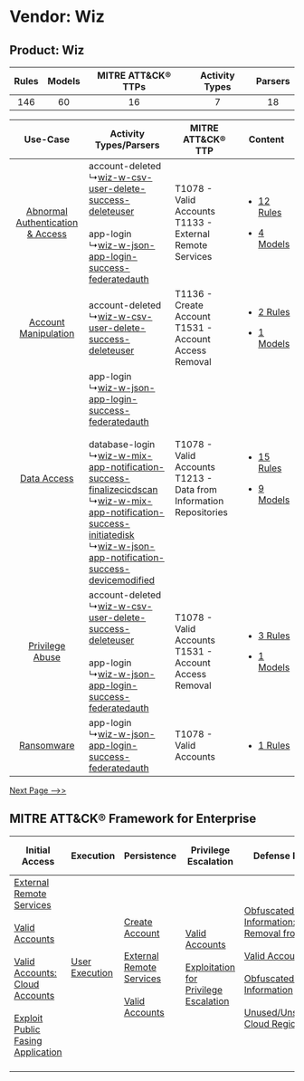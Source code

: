 Vendor: Wiz
===========
Product: Wiz
------------
| Rules | Models | MITRE ATT&CK® TTPs | Activity Types | Parsers |
|:-----:|:------:|:------------------:|:--------------:|:-------:|
|  146  |   60   |         16         |       7        |   18    |

|    Use-Case    | Activity Types/Parsers    | MITRE ATT&CK® TTP    | Content    |
|:----:| ---- | ---- | ---- |
| [Abnormal Authentication & Access](../../../UseCases/uc_abnormal_authentication_&_access.md) |  account-deleted<br> ↳[wiz-w-csv-user-delete-success-deleteuser](Ps/pC_wizwcsvuserdeletesuccessdeleteuser.md)<br><br> app-login<br> ↳[wiz-w-json-app-login-success-federatedauth](Ps/pC_wizwjsonapploginsuccessfederatedauth.md)<br>    | T1078 - Valid Accounts<br>T1133 - External Remote Services<br>    | [<ul><li>12 Rules</li></ul><ul><li>4 Models</li></ul>](RM/r_m_wiz_wiz_Abnormal_Authentication_&_Access.md) |
|    [Account Manipulation](../../../UseCases/uc_account_manipulation.md)    |  account-deleted<br> ↳[wiz-w-csv-user-delete-success-deleteuser](Ps/pC_wizwcsvuserdeletesuccessdeleteuser.md)<br>    | T1136 - Create Account<br>T1531 - Account Access Removal<br>    | [<ul><li>2 Rules</li></ul><ul><li>1 Models</li></ul>](RM/r_m_wiz_wiz_Account_Manipulation.md)    |
|    [Data Access](../../../UseCases/uc_data_access.md)    |  app-login<br> ↳[wiz-w-json-app-login-success-federatedauth](Ps/pC_wizwjsonapploginsuccessfederatedauth.md)<br><br> database-login<br> ↳[wiz-w-mix-app-notification-success-finalizecicdscan](Ps/pC_wizwmixappnotificationsuccessfinalizecicdscan.md)<br> ↳[wiz-w-mix-app-notification-success-initiatedisk](Ps/pC_wizwmixappnotificationsuccessinitiatedisk.md)<br> ↳[wiz-w-json-app-notification-success-devicemodified](Ps/pC_wizwjsonappnotificationsuccessdevicemodified.md)<br> | T1078 - Valid Accounts<br>T1213 - Data from Information Repositories<br> | [<ul><li>15 Rules</li></ul><ul><li>9 Models</li></ul>](RM/r_m_wiz_wiz_Data_Access.md)    |
|    [Privilege Abuse](../../../UseCases/uc_privilege_abuse.md)    |  account-deleted<br> ↳[wiz-w-csv-user-delete-success-deleteuser](Ps/pC_wizwcsvuserdeletesuccessdeleteuser.md)<br><br> app-login<br> ↳[wiz-w-json-app-login-success-federatedauth](Ps/pC_wizwjsonapploginsuccessfederatedauth.md)<br>    | T1078 - Valid Accounts<br>T1531 - Account Access Removal<br>    | [<ul><li>3 Rules</li></ul><ul><li>1 Models</li></ul>](RM/r_m_wiz_wiz_Privilege_Abuse.md)    |
|    [Ransomware](../../../UseCases/uc_ransomware.md)    |  app-login<br> ↳[wiz-w-json-app-login-success-federatedauth](Ps/pC_wizwjsonapploginsuccessfederatedauth.md)<br>    | T1078 - Valid Accounts<br>    | [<ul><li>1 Rules</li></ul>](RM/r_m_wiz_wiz_Ransomware.md)    |
[Next Page -->>](2_ds_wiz_wiz.md)

MITRE ATT&CK® Framework for Enterprise
--------------------------------------
| Initial Access                                                                                                                                                                                                                                                                                                                | Execution                                                           | Persistence                                                                                                                                                                                                         | Privilege Escalation                                                                                                                                          | Defense Evasion                                                                                                                                                                                                                                                                                                                                                    | Credential Access | Discovery | Lateral Movement | Collection                                                                              | Command and Control                                                                                                                                                                                                      | Exfiltration | Impact                                                                      |
| ----------------------------------------------------------------------------------------------------------------------------------------------------------------------------------------------------------------------------------------------------------------------------------------------------------------------------- | ------------------------------------------------------------------- | ------------------------------------------------------------------------------------------------------------------------------------------------------------------------------------------------------------------- | ------------------------------------------------------------------------------------------------------------------------------------------------------------- | ------------------------------------------------------------------------------------------------------------------------------------------------------------------------------------------------------------------------------------------------------------------------------------------------------------------------------------------------------------------ | ----------------- | --------- | ---------------- | --------------------------------------------------------------------------------------- | ------------------------------------------------------------------------------------------------------------------------------------------------------------------------------------------------------------------------ | ------------ | --------------------------------------------------------------------------- |
| [External Remote Services](https://attack.mitre.org/techniques/T1133)<br><br>[Valid Accounts](https://attack.mitre.org/techniques/T1078)<br><br>[Valid Accounts: Cloud Accounts](https://attack.mitre.org/techniques/T1078/004)<br><br>[Exploit Public Fasing Application](https://attack.mitre.org/techniques/T1190)<br><br> | [User Execution](https://attack.mitre.org/techniques/T1204)<br><br> | [Create Account](https://attack.mitre.org/techniques/T1136)<br><br>[External Remote Services](https://attack.mitre.org/techniques/T1133)<br><br>[Valid Accounts](https://attack.mitre.org/techniques/T1078)<br><br> | [Valid Accounts](https://attack.mitre.org/techniques/T1078)<br><br>[Exploitation for Privilege Escalation](https://attack.mitre.org/techniques/T1068)<br><br> | [Obfuscated Files or Information: Indicator Removal from Tools](https://attack.mitre.org/techniques/T1027/005)<br><br>[Valid Accounts](https://attack.mitre.org/techniques/T1078)<br><br>[Obfuscated Files or Information](https://attack.mitre.org/techniques/T1027)<br><br>[Unused/Unsupported Cloud Regions](https://attack.mitre.org/techniques/T1535)<br><br> |                   |           |                  | [Data from Information Repositories](https://attack.mitre.org/techniques/T1213)<br><br> | [Proxy: Multi-hop Proxy](https://attack.mitre.org/techniques/T1090/003)<br><br>[Application Layer Protocol](https://attack.mitre.org/techniques/T1071)<br><br>[Proxy](https://attack.mitre.org/techniques/T1090)<br><br> |              | [Account Access Removal](https://attack.mitre.org/techniques/T1531)<br><br> |